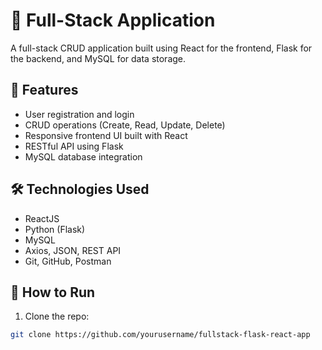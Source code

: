 # 🧩 Full-Stack Application

A full-stack CRUD application built using React for the frontend, Flask for the backend, and MySQL for data storage.

## 🚀 Features
- User registration and login
- CRUD operations (Create, Read, Update, Delete)
- Responsive frontend UI built with React
- RESTful API using Flask
- MySQL database integration

## 🛠️ Technologies Used
- ReactJS
- Python (Flask)
- MySQL
- Axios, JSON, REST API
- Git, GitHub, Postman

## 🧪 How to Run
1. Clone the repo:
```bash
git clone https://github.com/yourusername/fullstack-flask-react-app
